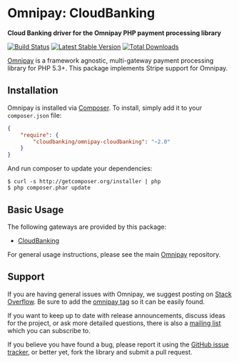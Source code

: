 # Omnipay: CloudBanking

**Cloud Banking driver for the Omnipay PHP payment processing library**

[![Build Status](https://travis-ci.org/thephpleague/omnipay-stripe.png?branch=master)](https://travis-ci.org/thephpleague/omnipay-cloudbanking)
[![Latest Stable Version](https://poser.pugx.org/omnipay/stripe/version.png)](https://packagist.org/packages/omnipay/cloudbanking)
[![Total Downloads](https://poser.pugx.org/omnipay/stripe/d/total.png)](https://packagist.org/packages/omnipay/cloudbanking)

[Omnipay](https://github.com/thephpleague/omnipay) is a framework agnostic, multi-gateway payment
processing library for PHP 5.3+. This package implements Stripe support for Omnipay.

## Installation

Omnipay is installed via [Composer](http://getcomposer.org/). To install, simply add it
to your `composer.json` file:

```json
{
    "require": {
        "cloudbanking/omnipay-cloudbanking": "~2.0"
    }
}
```

And run composer to update your dependencies:

    $ curl -s http://getcomposer.org/installer | php
    $ php composer.phar update

## Basic Usage

The following gateways are provided by this package:

* [CloudBanking ](http://cloudbanking.com.au/)

For general usage instructions, please see the main [Omnipay](https://github.com/thephpleague/omnipay)
repository.


## Support

If you are having general issues with Omnipay, we suggest posting on
[Stack Overflow](http://stackoverflow.com/). Be sure to add the
[omnipay tag](http://stackoverflow.com/questions/tagged/omnipay) so it can be easily found.

If you want to keep up to date with release announcements, discuss ideas for the project,
or ask more detailed questions, there is also a [mailing list](https://groups.google.com/forum/#!forum/omnipay) which
you can subscribe to.

If you believe you have found a bug, please report it using the [GitHub issue tracker](https://github.com/thephpleague/omnipay-stripe/issues),
or better yet, fork the library and submit a pull request.

